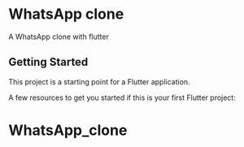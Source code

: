 # WhatsApp clone

A WhatsApp clone with flutter

## Getting Started

This project is a starting point for a Flutter application.

A few resources to get you started if this is your first Flutter project:


# WhatsApp_clone
